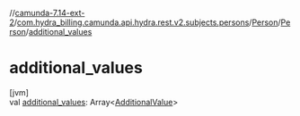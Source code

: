 //[camunda-7.14-ext-2](../../../../index.md)/[com.hydra_billing.camunda.api.hydra.rest.v2.subjects.persons](../../index.md)/[Person](../index.md)/[Person](index.md)/[additional_values](additional_values.md)

# additional_values

[jvm]\
val [additional_values](additional_values.md): Array<[AdditionalValue](../../../com.hydra_billing.camunda.api.hydra.common_types/-additional-value/index.md)>
